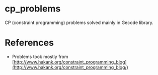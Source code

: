 # cp_problems

CP (constraint programming) problems solved mainly in Gecode library.

# References

- Problems took mostly from [http://www.hakank.org/constraint_programming_blog](http://www.hakank.org/constraint_programming_blog/)
